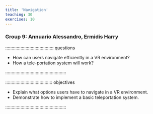 ```yaml
---
title: 'Navigation'
teaching: 30
exercises: 10
---
```



### Group 9: Annuario Alessandro, Ermidis Harry

:::::::::::::::::::::::::::::::::::::: questions 

- How can users navigate efficiently in a VR environment?
- How a tele-portation system will work?

::::::::::::::::::::::::::::::::::::::::::::::::

::::::::::::::::::::::::::::::::::::: objectives

- Explain what options users have to navigate in a VR environment.
- Demonstrate how to implement a basic teleportation system.

::::::::::::::::::::::::::::::::::::::::::::::::

